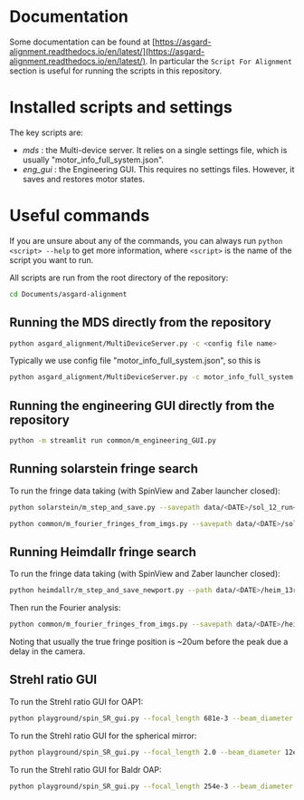 
# Documentation

Some documentation can be found at [https://asgard-alignment.readthedocs.io/en/latest/](https://asgard-alignment.readthedocs.io/en/latest/). In particular the `Script For Alignment` section is useful for running the scripts in this repository.

# Installed scripts and settings

The key scripts are:

* *mds* : the Multi-device server. It relies on a single settings file, which is usually "motor_info_full_system.json".
* *eng_gui* : the Engineering GUI. This requires no settings files. However, it saves and restores motor states.

# Useful commands

If you are unsure about any of the commands, you can always run `python <script> --help` to get more information, where `<script>` is the name of the script you want to run. 

All scripts are run from the root directory of the repository:
```bash
cd Documents/asgard-alignment
```


## Running the MDS directly from the repository
```bash
python asgard_alignment/MultiDeviceServer.py -c <config file name>
```

Typically we use config file "motor_info_full_system.json", so this is
```bash
python asgard_alignment/MultiDeviceServer.py -c motor_info_full_system.json
```


## Running the engineering GUI directly from the repository
```bash
python -m streamlit run common/m_engineering_GUI.py
```

## Running solarstein fringe search

To run the fringe data taking (with SpinView and Zaber launcher closed):
```bash
python solarstein/m_step_and_save.py --savepath data/<DATE>/sol_12_run<X> --bs_num 7 --start 3000 --end 8000 --step 5
```

```bash
python common/m_fourier_fringes_from_imgs.py --savepath data/<DATE>/sol_12_runX
```

## Running Heimdallr fringe search

To run the fringe data taking (with SpinView and Zaber launcher closed):
```bash
python heimdallr/m_step_and_save_newport.py --path data/<DATE>/heim_13run1 --beam 1 --start 8 --stop 12 --step 0.01
```
Then run the Fourier analysis:
```bash
python common/m_fourier_fringes_from_imgs.py --savepath data/<DATE>/heim_13run1
```
Noting that usually the true fringe position is ~20um before the peak due a delay in the camera.


## Strehl ratio GUI

To run the Strehl ratio GUI for OAP1:
```bash
python playground/spin_SR_gui.py --focal_length 681e-3 --beam_diameter 18e-3 --wavelength 635e-9 --pixel_scale 3.45e-6 --width_to_spot_size_ratio 3.0 --method gauss_diff
```


To run the Strehl ratio GUI for the spherical mirror:
```bash
python playground/spin_SR_gui.py --focal_length 2.0 --beam_diameter 12e-3 --wavelength 635e-9 --pixel_scale 3.45e-6 --width_to_spot_size_ratio 3.0 --method gauss_diff
```


To run the Strehl ratio GUI for Baldr OAP:
```bash
python playground/spin_SR_gui.py --focal_length 254e-3 --beam_diameter 12e-3 --wavelength 535e-9 --pixel_scale 3.45e-6 --width_to_spot_size_ratio 3.0 --method gauss_diff
```
